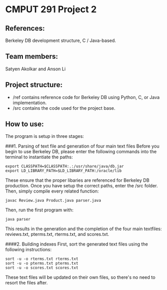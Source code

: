 # CMPUT 291 Project 2

## References:
Berkeley DB development structure, C / Java-based.

## Team members:
Satyen Akolkar and Anson Li

## Project structure:
* /ref contains reference code for Berkeley DB using Python, C, or Java implementation.
* /src contains the code used for the project base.

## How to use:
The program is setup in three stages:

###1. Parsing of text file and generation of four main text files
Before you begin to use Berkeley DB, please enter the following commands into the terminal to instantiate the paths:

	export CLASSPATH=$CLASSPATH:.:/usr/share/java/db.jar
	export LD_LIBRARY_PATH=$LD_LIBRARY_PATH:/oracle/lib

These ensure that the proper libaries are referenced for Berkeley DB production.
Once you have setup the correct paths, enter the /src folder. Then, simply compile every related function:

	javac Review.java Product.java parser.java 

Then, run the first program with:

	java parser 

This results in the generation and the completion of the four main textfiles: reviews.txt, pterms.txt, rterms.txt, and scores.txt.

####2. Building indexes
First, sort the generated text files using the following instructions:

	sort -u -o rterms.txt rterms.txt
	sort -u -o pterms.txt pterms.txt
	sort -u -o scores.txt scores.txt

These text files will be updated on their own files, so there's no need to resort the files after.